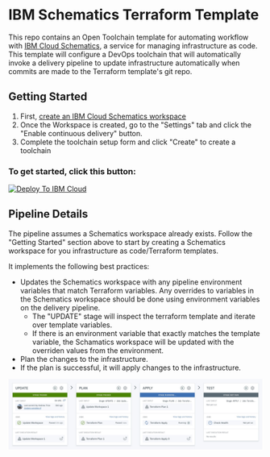# IBM Schematics Terraform Template

This repo contains an Open Toolchain template for automating workflow with [IBM Cloud Schematics](http://cloud.ibm.com/schematics/), a service for managing infrastructure as code.  This template will configure a DevOps toolchain that will automatically invoke a delivery pipeline to update infrastructure automatically when commits are made to the Terraform template's git repo.  

## Getting Started
1.  First, [create an IBM Cloud Schematics workspace](https://cloud.ibm.com/schematics/workspaces/create)
2. Once the Workspace is created, go to the  "Settings" tab and click the "Enable continuous delivery" button.
3. Complete the toolchain setup form and click "Create" to create a toolchain

### To get started, click this button:
[![Deploy To IBM Cloud](https://console.bluemix.net/devops/graphics/create_toolchain_button.png)](https://cloud.ibm.com/devops/setup/deploy?repository=https://github.com/open-toolchain/schematics-toolchain)

## Pipeline Details

The pipeline assumes a Schematics workspace already exists.  Follow the "Getting Started" section above to start by creating a Schematics workspace for you infrastructure as code/Terraform templates.

It implements the following best practices:
- Updates the Schematics workspace with any pipeline environment variables that match Terraform variables.  Any overrides to variables in the Schematics workspace should be done using environment variables on the delivery pipeline.
  - The "UPDATE" stage will inspect the terraform template and iterate over template variables. 
  - If there is an environment variable that exactly matches the template variable, the Schamatics workspace will be updated with the overriden values from the environment.
- Plan the changes to the infrastructure.  
- If the plan is successful, it will apply changes to the infrastructure.


<img src="pipeline.jpg" />
